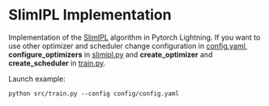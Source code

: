 # SlimIPL Implementation  
Implementation of the [SlimIPL](https://arxiv.org/abs/2010.11524) algorithm in Pytorch Lightning. If you want to use other optimizer and scheduler change configuration in [config.yaml](https://github.com/NikitaKlichko/slimipl_implementation/blob/main/config.yaml), **configure_optimizers** in [slimipl.py](https://github.com/NikitaKlichko/slimipl_implementation/blob/main/src/slimipl.py) and **create_optimizer**  and **create_scheduler** in [train.py](https://github.com/NikitaKlichko/slimipl_implementation/blob/main/train.py#L34).

Launch  example:
```
python src/train.py --config config/config.yaml
```